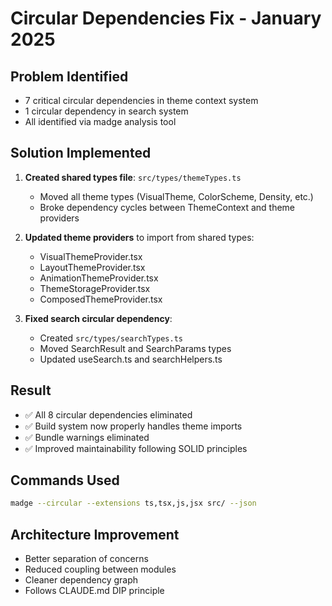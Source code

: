# Circular Dependencies Fix - January 2025

## Problem Identified
- 7 critical circular dependencies in theme context system
- 1 circular dependency in search system  
- All identified via madge analysis tool

## Solution Implemented
1. **Created shared types file**: `src/types/themeTypes.ts`
   - Moved all theme types (VisualTheme, ColorScheme, Density, etc.)
   - Broke dependency cycles between ThemeContext and theme providers

2. **Updated theme providers** to import from shared types:
   - VisualThemeProvider.tsx
   - LayoutThemeProvider.tsx  
   - AnimationThemeProvider.tsx
   - ThemeStorageProvider.tsx
   - ComposedThemeProvider.tsx

3. **Fixed search circular dependency**:
   - Created `src/types/searchTypes.ts`
   - Moved SearchResult and SearchParams types
   - Updated useSearch.ts and searchHelpers.ts

## Result
- ✅ All 8 circular dependencies eliminated
- ✅ Build system now properly handles theme imports
- ✅ Bundle warnings eliminated
- ✅ Improved maintainability following SOLID principles

## Commands Used
```bash
madge --circular --extensions ts,tsx,js,jsx src/ --json
```

## Architecture Improvement
- Better separation of concerns
- Reduced coupling between modules
- Cleaner dependency graph
- Follows CLAUDE.md DIP principle